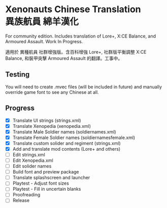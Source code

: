 # Xenonauts Chinese Translation <br> 異族航員 綿羊漢化 #

For community edition. Includes translation of Lore+, X:CE Balance, and Armoured Assault. Work In Progress.

適用於 異種航員 社群增強版。含百科增強 Lore+, 社群版平衡調整 X:CE Balance, 和裝甲突擊 Armoured Assault 的翻譯。工事中。

## Testing ##

You will need to create .mvec files (will be included in future)
and manually override game font to see any Chinese at all.

## Progress ##

* [x] Translate UI strings (strings.xml)
* [x] Translate Xenopedia (xenopedia.xml)
* [x] Translate Male Soldier names (soldiernames.xml)
* [x] Translate Female Soldier names (soldiernamesfemale.xml)
* [x] Translate custom solider and regiment (strings.xml)
* [x] Add and translate mod contents (Lore+ and others)
* [ ] Edit strings.xml
* [ ] Edit Xenopedia.xml
* [ ] Edit solider names
* [ ] Build font and preview package
* [ ] Translate splashscreen and launcher
* [ ] Playtest - Adjust font sizes
* [ ] Playtest - Fill in uncertain blanks
* [ ] Proofreading
* [ ] Release